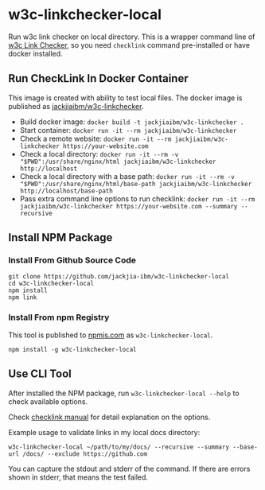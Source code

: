 # w3c-linkchecker-local

Run w3c link checker on local directory. This is a wrapper command line of [w3c Link Checker](https://github.com/w3c/link-checker), so you need `checklink` command pre-installed or have docker installed.

## Run CheckLink In Docker Container

This image is created with ability to test local files. The docker image is published as [jackjiaibm/w3c-linkchecker](https://hub.docker.com/r/jackjiaibm/w3c-linkchecker/).

- Build docker image: `docker build -t jackjiaibm/w3c-linkchecker .`
- Start container: `docker run -it --rm jackjiaibm/w3c-linkchecker`
- Check a remote website: `docker run -it --rm jackjiaibm/w3c-linkchecker https://your-website.com`
- Check a local directory: `docker run -it --rm -v "$PWD":/usr/share/nginx/html jackjiaibm/w3c-linkchecker http://localhost`
- Check a local directory with a base path: `docker run -it --rm -v "$PWD":/usr/share/nginx/html/base-path jackjiaibm/w3c-linkchecker http://localhost/base-path`
- Pass extra command line options to run checklink: `docker run -it --rm jackjiaibm/w3c-linkchecker https://your-website.com --summary --recursive`

## Install NPM Package

### Install From Github Source Code

```
git clone https://github.com/jackjia-ibm/w3c-linkchecker-local
cd w3c-linkchecker-local
npm install
npm link
```

### Install From npm Registry

This tool is published to [npmjs.com](https://www.npmjs.com/package/w3c-linkchecker-local) as `w3c-linkchecker-local`.

```
npm install -g w3c-linkchecker-local
```

## Use CLI Tool

After installed the NPM package, run `w3c-linkchecker-local --help` to check available options.

Check [checklink manual](https://metacpan.org/pod/distribution/W3C-LinkChecker/bin/checklink.pod) for detail explanation on the options.

Example usage to validate links in my local docs directory:

```
w3c-linkchecker-local ~/path/to/my/docs/ --recursive --summary --base-url /docs/ --exclude https://github.com
```

You can capture the stdout and stderr of the command. If there are errors shown in stderr, that means the test failed.
